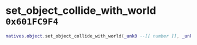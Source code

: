 # set_object_collide_with_world `0x601FC9F4`

```lua
natives.object.set_object_collide_with_world(_unk0 --[[ number ]], _unk1 --[[ number ]])
```